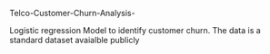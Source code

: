 Telco-Customer-Churn-Analysis-

Logistic regression Model to identify customer churn. The data is a standard dataset avaialble publicly
